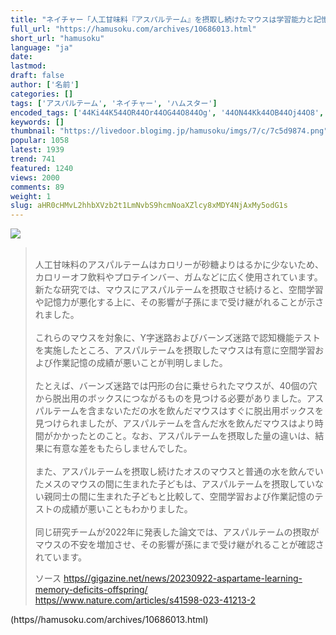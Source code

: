 ```yaml
---
title: "ネイチャー「人工甘味料『アスパルテーム』を摂取し続けたマウスは学習能力と記憶力が低下し子供にも影響を及ぼす」"
full_url: "https://hamusoku.com/archives/10686013.html"
short_url: "hamusoku"
language: "ja"
date: 
lastmod: 
draft: false
author: ['名前']
categories: []
tags: ['アスパルテーム', 'ネイチャー', 'ハムスター']
encoded_tags: ['44Ki44K544OR44Or44OG44O844Og', '44ON44Kk44OB44Oj44O8', '44OP44Og44K544K_44O8']
keywords: []
thumbnail: "https://livedoor.blogimg.jp/hamusoku/imgs/7/c/7c5d9874.png"
popular: 1058
latest: 1939
trend: 741
featured: 1240
views: 2000
comments: 89
weight: 1
slug: aHR0cHMvL2hhbXVzb2t1LmNvbS9hcmNoaXZlcy8xMDY4NjAxMy5odG1s
---
```


![](https://livedoor.blogimg.jp/hamusoku/imgs/7/c/7c5d9874.png)

<blockquote><p></p><p><br> 人工甘味料のアスパルテームはカロリーが砂糖よりはるかに少ないため、カロリーオフ飲料やプロテインバー、ガムなどに広く使用されています。新たな研究では、マウスにアスパルテームを摂取させ続けると、空間学習や記憶力が悪化する上に、その影響が子孫にまで受け継がれることが示されました。<br> <br> これらのマウスを対象に、Y字迷路およびバーンズ迷路で認知機能テストを実施したところ、アスパルテームを摂取したマウスは有意に空間学習および作業記憶の成績が悪いことが判明しました。<br> <br> たとえば、バーンズ迷路では円形の台に乗せられたマウスが、40個の穴から脱出用のボックスにつながるものを見つける必要がありました。アスパルテームを含まないただの水を飲んだマウスはすぐに脱出用ボックスを見つけられましたが、アスパルテームを含んだ水を飲んだマウスはより時間がかかったとのこと。なお、アスパルテームを摂取した量の違いは、結果に有意な差をもたらしませんでした。<br> <br> また、アスパルテームを摂取し続けたオスのマウスと普通の水を飲んでいたメスのマウスの間に生まれた子どもは、アスパルテームを摂取していない親同士の間に生まれた子どもと比較して、空間学習および作業記憶のテストの成績が悪いこともわかりました。<br> <br> 同じ研究チームが2022年に発表した論文では、アスパルテームの摂取がマウスの不安を増加させ、その影響が孫にまで受け継がれることが確認されています。<br></p>ソース <a href='https//gigazine.net/news/20230922-aspartame-learning-memory-deficits-offspring/' target='blank'>https//gigazine.net/news/20230922-aspartame-learning-memory-deficits-offspring/</a><br> <a href='https//www.nature.com/articles/s41598-023-41213-2' target='_blank' title=''>https//www.nature.com/articles/s41598-023-41213-2</a></blockquote>

(https//hamusoku.com/archives/10686013.html)

